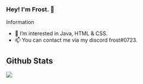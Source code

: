### Hey! I'm Frost. 👋

Information

- 👀 I’m interested in Java, HTML & CSS.
- 📫 You can contact me via my discord frost#0723.

## Github Stats
![](https://github-readme-stats.vercel.app/api?username=frosxt&show_icons=true&theme=dark)
